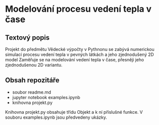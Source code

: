 # Modelování procesu vedení tepla v čase

## Textový popis
Projekt do předmětu Vědecké výpočty v Pythnonu se zabývá numerickou simulací procesu vedení tepla v pevných látkách a jeho zjednodušený 2D model
Zaměřuje se na modelování vedení tepla v čase, přesněji jeho zjednodušenou 2D variantu.


## Obsah repozitáře
- soubor readme.md
- jupyter notebook examples.ipynb
- knihovna projekt.py

Knihovna projekt.py obsahuje třídu Objekt a k ní příslušné funkce.
V souboru examples.ipynb jsou předvedeny ukázky.



